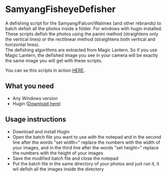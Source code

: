 SamyangFisheyeDefisher
======================

A defishing script for the Samyang/Falcon/Walimex (and other rebrands) to batch defish all the photos inside a folder. For windows with hugin installed.  
These scripts defish the photos using the panini method (straightens only the vertical lines) or the rectilinear method (straightens both vertical and horizontal lines).  
The defishing algorithms are extracted from Magic Lantern. So if you use Magic Lantern, the defished image you see in your camera will be exactly the same image you will get with these scripts.

You can se this scripts in action [HERE](http://www.derelictplaces.co.uk/main/showthread.php?p=245125).

What you need 
----
- Any Windows version
- Hugin ([Download here](http://sourceforge.net/projects/hugin/files/latest/download))

Usage instructions
----
- Download and install Hugin 
- Open the batch file you want to use with the notepad and in the second line after the words "set width=" replace the numbers with the width of your images, and in the third line after the words "set height=" replace the numbers with the height of your images 
- Save the modified batch file and close the notepad 
- Put the batch file in the same directory of your photos and just run it, it wil defish all the images inside the directory


